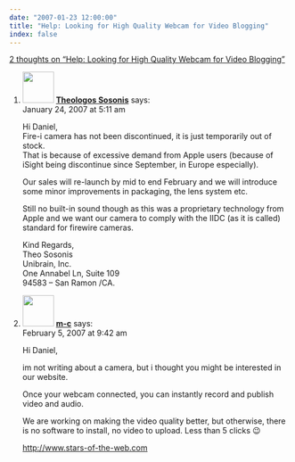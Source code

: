 ```yaml
---
date: "2007-01-23 12:00:00"
title: "Help: Looking for High Quality Webcam for Video Blogging"
index: false
---
```


[2 thoughts on &ldquo;Help: Looking for High Quality Webcam for Video Blogging&rdquo;](/lemire/blog/2007/01-23-help-looking-for-high-quality-webcam-for-video-blogging)

<ol class="comment-list">
<li id="comment-49123" class="comment even thread-even depth-1">
<div class="comment-author vcard">
<img alt src="https://secure.gravatar.com/avatar/b30f5e135b3a3d4b26d69d3ceaf8b738?s=56&#038;d=mm&#038;r=g" srcset="https://secure.gravatar.com/avatar/b30f5e135b3a3d4b26d69d3ceaf8b738?s=112&#038;d=mm&#038;r=g 2x" class="avatar avatar-56 photo" height="56" width="56" decoding="async" /> <b class="fn"><a href="http://www.unibrain.com" class="url" rel="ugc external nofollow">Theologos Sosonis</a></b> <span class="says">says:</span> </div>
<div class="comment-metadata"><time datetime="2007-01-24T05:11:27+00:00">January 24, 2007 at 5:11 am</time></a> </div>
<div class="comment-content">
<p>Hi Daniel,<br/>
Fire-i camera has not been discontinued, it is just temporarily out of stock.<br/>
That is because of excessive demand from Apple users (because of iSight being discontinue since September, in Europe especially).</p>
<p>Our sales will re-launch by mid to end February and we will introduce some minor improvements in packaging, the lens system etc. </p>
<p>Still no built-in sound though as this was a proprietary technology from Apple and we want our camera to comply with the IIDC (as it is called) standard for firewire cameras.</p>
<p>Kind Regards,<br/>
Theo Sosonis<br/>
Unibrain, Inc.<br/>
One Annabel Ln, Suite 109<br/>
94583 &#8211; San Ramon /CA.</p>
</div>
</li>
<li id="comment-49161" class="comment odd alt thread-odd thread-alt depth-1">
<div class="comment-author vcard">
<img alt src="https://secure.gravatar.com/avatar/cb92d0bf77322cf8094f4cd30da23efc?s=56&#038;d=mm&#038;r=g" srcset="https://secure.gravatar.com/avatar/cb92d0bf77322cf8094f4cd30da23efc?s=112&#038;d=mm&#038;r=g 2x" class="avatar avatar-56 photo" height="56" width="56" decoding="async" /> <b class="fn"><a href="http://insideandoutside.me/" class="url" rel="ugc external nofollow">m-c</a></b> <span class="says">says:</span> </div>
<div class="comment-metadata"><time datetime="2007-02-05T09:42:04+00:00">February 5, 2007 at 9:42 am</time></a> </div>
<div class="comment-content">
<p>Hi Daniel, </p>
<p>im not writing about a camera, but i thought you might be interested in our website. </p>
<p>Once your webcam connected, you can instantly record and publish video and audio. </p>
<p>We are working on making the video quality better, but otherwise, there is no software to install, no video to upload. Less than 5 clicks 😉</p>
<p><a href="http://www.stars-of-the-web.com" rel="nofollow ugc">http://www.stars-of-the-web.com</a></p>
</div>
</li>
</ol>
